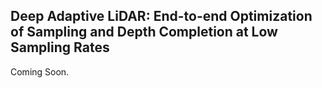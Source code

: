 ## Deep Adaptive LiDAR: End-to-end Optimization of Sampling and Depth Completion at Low Sampling Rates ##

Coming Soon.
